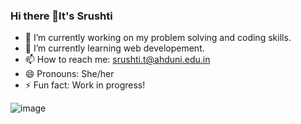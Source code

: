 ### Hi there 👋It's Srushti


- 🔭 I’m currently working on my problem solving and coding skills.
- 🌱 I’m currently learning web developement.
- 📫 How to reach me: srushti.t@ahduni.edu.in
- 😄 Pronouns: She/her
- ⚡ Fun fact: Work in progress!

![image](https://user-images.githubusercontent.com/109024292/212973588-a71e2f80-d31b-48c2-b737-5bc116b43499.png)

